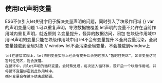 ## 使用let声明变量
ES6不仅引入let关键字用于解决变量声明的问题，同时引入了块级作用域
{}
    var 的声明变量问题
        1.可以重复声明，导致数据被覆盖
        let声明的变量不允许在当前作用域内重复声明，就近原则
        2.变量提升，怪异的数据访问，闭包
        在块级作用域中用let声明的变量只能在块级作用域中用
        let不会有变量提升
        3.全局变量污染，全局变量挂载到全局对象 // window
        let不会污染全局变量，不会挂载到window上

    let在底层实现上，let声明变量实际上也会有提升后会把它放入“暂时性死区”，如果变量访问暂时性死区，则会报错。
    在循环中，用let声明的循环变量，会特殊处理，每次进入循环体，没开启一个块级作用域，并将循环变量绑定到此作用域中。
    循环变量会在循环结束后销毁。